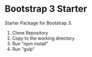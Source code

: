 # Bootstrap 3 Starter

Starter Package for Bootstrap 3. 

1. Clone Repository
2. Copy to the working directory
3. Run "npm install"
4. Run "gulp"
